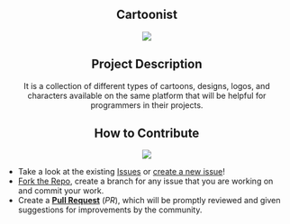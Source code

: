 <h2 align="center" style="font-weight:bold">Cartoonist</h2>
<div align="center">
 <img src="http://ForTheBadge.com/images/badges/made-with-python.svg"/>
</div>

<h2 align="center" style="font-weight:bold">Project Description</h2>
<p align="center">
It is a collection of different types of cartoons, designs, logos, and characters available on the same platform that will be helpful for programmers in their projects.
</p>

<h2 align="center" style="font-weight:bold">How to Contribute</h2>
<div align="center">
 <img src="https://img.shields.io/badge/PRs-welcome-brightgreen.svg?style=flat-square"/>
</div>

- Take a look at the existing [Issues](https://github.com/neelshah2409/Cartoonist/issues) or [create a new issue](https://github.com/neelshah2409/Cartoonist/issues/new)!
- [Fork the Repo](https://github.com/neelshah2409/Cartoonist/fork), create a branch for any issue that you are working on and commit your work.
- Create a **[Pull Request](https://github.com/neelshah2409/Cartoonist/compare)** (_PR_), which will be promptly reviewed and given suggestions for improvements by the community.


